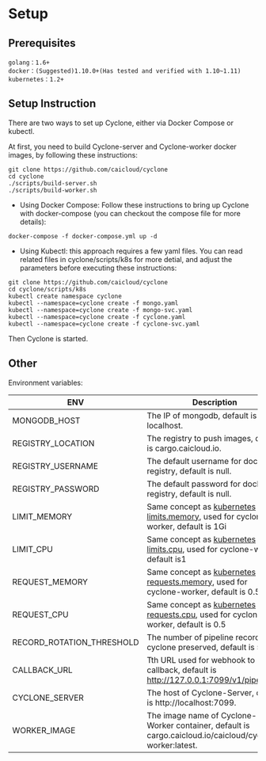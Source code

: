 # Setup

## Prerequisites

```
golang：1.6+
docker：(Suggested)1.10.0+(Has tested and verified with 1.10~1.11)
kubernetes：1.2+
```

## Setup Instruction

There are two ways to set up Cyclone, either via Docker Compose or kubectl.

At first, you need to build Cyclone-server and Cyclone-worker docker images, by following these instructions: 

```
git clone https://github.com/caicloud/cyclone
cd cyclone
./scripts/build-server.sh
./scripts/build-worker.sh
```

- Using Docker Compose: Follow these instructions to bring up Cyclone with docker-compose (you can checkout the compose file for more details):

```
docker-compose -f docker-compose.yml up -d
```

- Using Kubectl: this approach requires a few yaml files. You can read related files in cyclone/scripts/k8s for more detial, and adjust the parameters before executing these instructions:

```
git clone https://github.com/caicloud/cyclone
cd cyclone/scripts/k8s
kubectl create namespace cyclone
kubectl --namespace=cyclone create -f mongo.yaml
kubectl --namespace=cyclone create -f mongo-svc.yaml
kubectl --namespace=cyclone create -f cyclone.yaml
kubectl --namespace=cyclone create -f cyclone-svc.yaml
```

Then Cyclone is started.

## Other

Environment variables: 

| ENV                       | Description                              |
| ------------------------- | ---------------------------------------- |
| MONGODB_HOST              | The IP of mongodb, default is localhost. |
| REGISTRY_LOCATION         | The registry to push images, default is cargo.caicloud.io. |
| REGISTRY_USERNAME         | The default username for docker registry, default is null. |
| REGISTRY_PASSWORD         | The default password for docker registry, default is null. |
| LIMIT_MEMORY              | Same concept as [kubernetes limits.memory](https://kubernetes.io/docs/concepts/policy/resource-quotas), used for cyclone-worker, default is 1Gi     |
| LIMIT_CPU                 | Same concept as [kubernetes limits.cpu](https://kubernetes.io/docs/concepts/policy/resource-quotas), used for cyclone-worker, default is1           |
| REQUEST_MEMORY            | Same concept as [kubernetes requests.memory](https://kubernetes.io/docs/concepts/policy/resource-quotas), used for cyclone-worker, default is 0.5Gi |
| REQUEST_CPU               | Same concept as [kubernetes requests.cpu](https://kubernetes.io/docs/concepts/policy/resource-quotas), used for cyclone-worker, default is 0.5      |
| RECORD_ROTATION_THRESHOLD | The number of pipeline records cyclone preserved, default is 50      |
| CALLBACK_URL              | Tth URL used for webhook to callback, default is http://127.0.0.1:7099/v1/pipelines       |
| CYCLONE_SERVER            | The host of Cyclone-Server, default is http://localhost:7099. |
| WORKER_IMAGE              | The image name of Cyclone-Worker container, default is cargo.caicloud.io/caicloud/cyclone-worker:latest. |
